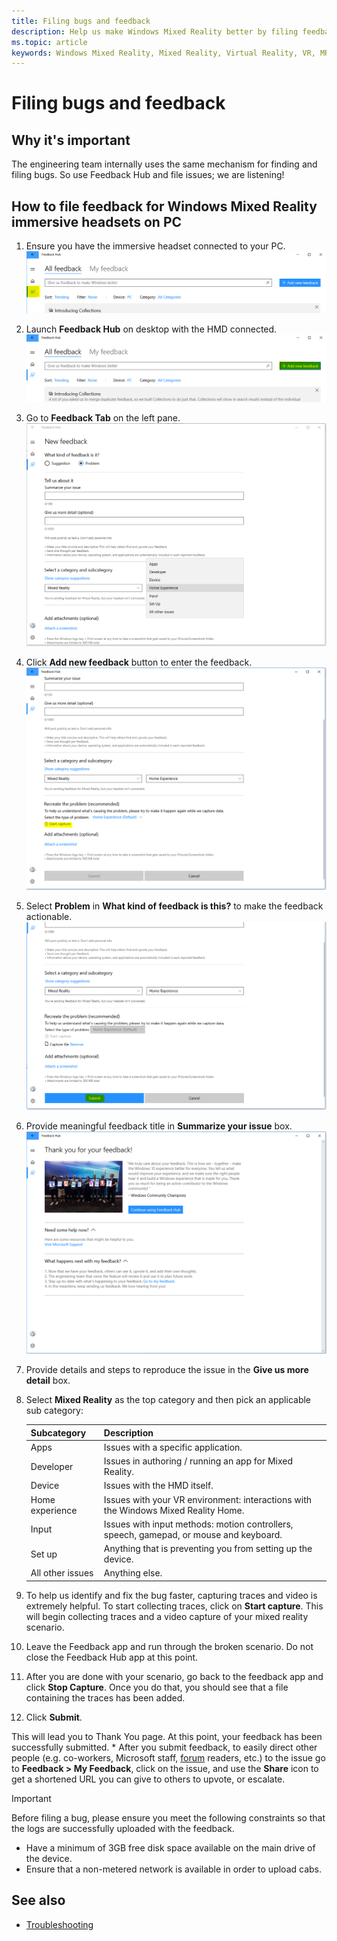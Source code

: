 ```yaml
---
title: Filing bugs and feedback
description: Help us make Windows Mixed Reality better by filing feedback using the correct categories in the Feedback Hub app.
ms.topic: article
keywords: Windows Mixed Reality, Mixed Reality, Virtual Reality, VR, MR, Feedback, Feedback Hub, bugs
---
```




# Filing bugs and feedback

## Why it's important

The engineering team internally uses the same mechanism for finding and filing bugs. So use Feedback Hub and file issues; we are listening!

## How to file feedback for Windows Mixed Reality immersive headsets on PC
1. Ensure you have the immersive headset connected to your PC.![Feedback Tab](images/feedback1.png)
2. Launch **Feedback Hub** on desktop with the HMD connected.![Add new feedback](images/feedback2.png)
3. Go to **Feedback Tab** on the left pane. ![Details and repro steps](images/feedback3.png)
4. Click **Add new feedback** button to enter the feedback.![Start Capture](images/feedback4.png)
5. Select **Problem** in **What kind of feedback is this?** to make the feedback actionable.![Submit](images/feedback5.png)
6. Provide meaningful feedback title in **Summarize your issue** box.![Thank You](images/feedback6.png)
7. Provide details and steps to reproduce the issue in the **Give us more detail** box.
8. Select **Mixed Reality** as the top category and then pick an applicable sub category:

   | Subcategory      | Description                                                                           |
   |------------------|---------------------------------------------------------------------------------------|
   | Apps             | Issues with a specific application.                                                   |
   | Developer        | Issues in authoring / running an app for Mixed Reality.                               |
   | Device           | Issues with the HMD itself.                                                           |
   | Home experience  | Issues with your VR environment: interactions with the Windows Mixed Reality Home.    |
   | Input            | Issues with input methods: motion controllers, speech, gamepad, or mouse and keyboard.|
   | Set up           | Anything that is preventing you from setting up the device.                           |
   | All other issues | Anything else.                                                                        |


9. To help us identify and fix the bug faster, capturing traces and video is extremely helpful. To start collecting traces, click on **Start capture**. This will begin collecting traces and a video capture of your mixed reality scenario.
10. Leave the Feedback app and run through the broken scenario. Do not close the Feedback Hub app at this point.
11. After you are done with your scenario, go back to the feedback app and click **Stop Capture**. Once you do that, you should see that a file containing the traces has been added.
12. Click **Submit**.

This will lead you to Thank You page. At this point, your feedback has been successfully submitted. * After you submit feedback, to easily direct other people (e.g. co-workers, Microsoft staff, [forum](https://forums.hololens.com/) readers, etc.) to the issue go to **Feedback > My Feedback**, click on the issue, and use the **Share** icon to get a shortened URL you can give to others to upvote, or escalate.

> [!IMPORTANT]
> Before filing a bug, please ensure you meet the following constraints so that the logs are successfully uploaded with the feedback.
  * Have a minimum of 3GB free disk space available on the main drive of the device.
  * Ensure that a non-metered network is available in order to upload cabs.


## See also
* [Troubleshooting](troubleshooting-windows-mixed-reality.md)


